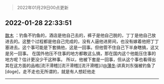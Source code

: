 > 2022年01月29日00点更新
<link rel="stylesheet" href="https://cdn.jsdelivr.net/gh/taotie6/sampleJSON@main/css/photo_show.css">
<meta name="referrer" content="no-referrer" />


 ## 2022-01-28 22:33:51 

 [㪚木](https://www.coolapk.com/feed/33168064?shareKey=NTJiYzE2YzBiMGZhNjFmNDEzMGU~) ：钓鱼不钓鱼的，酒店是他自己去的，裤子是他自己脱的，丁丁是他自己放进去的。这整个过程都是他自己完成的，没有人逼他进房间，也没有嫁着他把丁丁塞进去。这个事可能是下套搞他，这是一回事。但他管不住自己下半身瞎搞，这又是另一回事。
在国外他压不住事的地方都敢这么搞<!--break-->，那在国内这个他能压住事的地方呢？估计更没少干这种事。
所以，他被下套是一回事，但从这个事也看得出其在这方面的品格[流汗滑稽][流汗滑稽][流汗滑稽]//<a class="feed-link-uname" href="/u/薄冬">@薄冬</a>:讲真刘东强被钓鱼了[doge]，走不走也无所谓的，就是有人想赶他走 

<div class="album">
</div>

 ------- 

